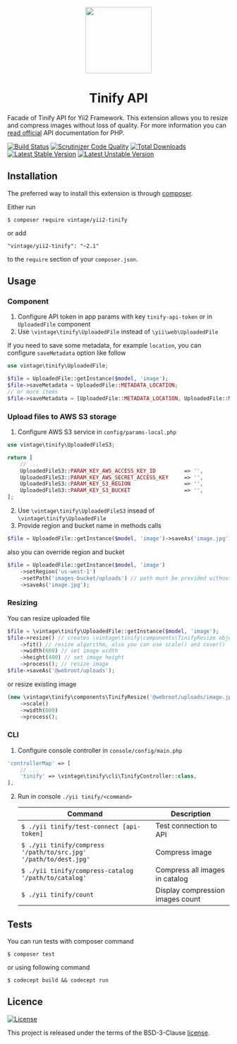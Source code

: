 <p align="center">
    <a href="https://tinypng.com/" target="_blank">
        <img src="https://tinypng.com/images/social/website.jpg" height="150px">
    </a>
    <h1 align="center">Tinify API</h1>
</p>

Facade of Tinify API for Yii2 Framework. This extension allows you to resize and compress images without loss of quality.
For more information you can [read official](https://tinypng.com/developers/reference/php) API documentation for PHP.

[![Build Status](https://travis-ci.org/Vintage-web-production/yii2-tinify.svg?branch=master)](https://travis-ci.org/Vintage-web-production/yii2-tinify)
[![Scrutinizer Code Quality](https://scrutinizer-ci.com/g/Vintage-web-production/yii2-tinify/badges/quality-score.png?b=master)](https://scrutinizer-ci.com/g/Vintage-web-production/yii2-tinify/?branch=master)
[![Total Downloads](https://poser.pugx.org/vintage/yii2-tinify/downloads)](https://packagist.org/packages/vintage/yii2-tinify)
[![Latest Stable Version](https://poser.pugx.org/vintage/yii2-tinify/v/stable)](CHANGELOG.md)
[![Latest Unstable Version](https://poser.pugx.org/vintage/yii2-tinify/v/unstable)](CHANGELOG.md)

Installation
------------

The preferred way to install this extension is through [composer](http://getcomposer.org/download/).

Either run

```
$ composer require vintage/yii2-tinify
```

or add

```
"vintage/yii2-tinify": "~2.1"
```

to the `require` section of your `composer.json`.

Usage
-----

### Component

1. Configure API token in app params with key `tinify-api-token` or in `UploadedFile` component
2. Use `\vintage\tinify\UploadedFile` instead of `\yii\web\UploadedFile`

If you need to save some metadata, for example `location`, you can configure `saveMetadata` option like follow

```php
use vintage\tinify\UploadedFile;

$file = UploadedFile::getInstance($model, 'image');
$file->saveMetadata = UploadedFile::METADATA_LOCATION;
// or more items
$file->saveMetadata = [UploadedFile::METADATA_LOCATION, UploadedFile::METADATA_CREATION];
```

### Upload files to AWS S3 storage

1. Configure AWS S3 service in `config/params-local.php`

```php
use vintage\tinify\UploadedFileS3;

return [
    // ...
    UploadedFileS3::PARAM_KEY_AWS_ACCESS_KEY_ID         => '',
    UploadedFileS3::PARAM_KEY_AWS_SECRET_ACCESS_KEY     => '',
    UploadedFileS3::PARAM_KEY_S3_REGION                 => '',
    UploadedFileS3::PARAM_KEY_S3_BUCKET                 => '',
];
```

2. Use `\vintage\tinify\UploadedFileS3` insead of `\vintage\tinify\UploadedFile`
3. Provide region and bucket name in methods calls

```php
$file = UploadedFile::getInstance($model, 'image')->saveAs('image.jpg');
```

also you can override region and bucket

```php
$file = UploadedFile::getInstance($model, 'image')
    ->setRegion('us-west-1')
    ->setPath('images-bucket/uploads') // path must be provided without slash in the end
    ->saveAs('image.jpg');
```

### Resizing

You can resize uploaded file

```php
$file = \vintage\tinify\UploadedFile::getInstance($model, 'image');
$file->resize() // creates \vintage\tinify\components\TinifyResize object
    ->fit() // resize algorithm, also you can use scale() and cover()
    ->width(600) // set image width
    ->height(400) // set image height
    ->process(); // resize image
$file->saveAs('@webroot/uploads');
```

or resize existing image

```php
(new \vintage\tinify\components\TinifyResize('@webroot/uploads/image.jpg'))
    ->scale()
    ->width(600)
    ->process();
```

### CLI

1. Configure console controller in `console/config/main.php`

```php
'controllerMap' => [
    // ...
    'tinify' => \vintage\tinify\cli\TinifyController::class,
],
```

2. Run in console `./yii tinify/<command>`

    | Command | Description |
    |---------|-------------|
    | `$ ./yii tinify/test-connect [api-token]` | Test connection to API |
    | `$ ./yii tinify/compress '/path/to/src.jpg' '/path/to/dest.jpg'` | Compress image |
    | `$ ./yii tinify/compress-catalog '/path/to/catalog'` | Compress all images in catalog |
    | `$ ./yii tinify/count` | Display compression images count |

Tests
-----
You can run tests with composer command

```
$ composer test
```

or using following command

```
$ codecept build && codecept run
```

Licence
-------
[![License](https://poser.pugx.org/vintage/yii2-tinify/license)](LICENSE)

This project is released under the terms of the BSD-3-Clause [license](LICENSE).
